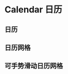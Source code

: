# Calendar 日历

## 日历
<code src="./demo/calendar.tsx"></code>

## 日历网格
<code src="./demo/grid.tsx"></code>

## 可手势滑动日历网格
<code src="./demo/touch-grid.tsx"></code>
